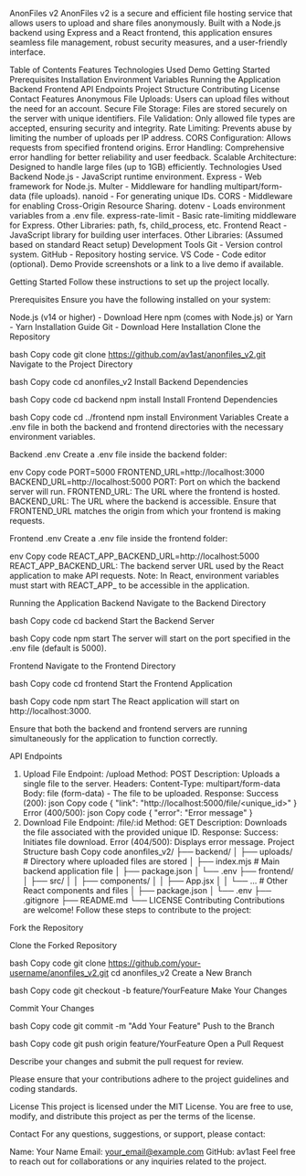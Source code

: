 AnonFiles v2
AnonFiles v2 is a secure and efficient file hosting service that allows users to upload and share files anonymously. Built with a Node.js backend using Express and a React frontend, this application ensures seamless file management, robust security measures, and a user-friendly interface.

Table of Contents
Features
Technologies Used
Demo
Getting Started
Prerequisites
Installation
Environment Variables
Running the Application
Backend
Frontend
API Endpoints
Project Structure
Contributing
License
Contact
Features
Anonymous File Uploads: Users can upload files without the need for an account.
Secure File Storage: Files are stored securely on the server with unique identifiers.
File Validation: Only allowed file types are accepted, ensuring security and integrity.
Rate Limiting: Prevents abuse by limiting the number of uploads per IP address.
CORS Configuration: Allows requests from specified frontend origins.
Error Handling: Comprehensive error handling for better reliability and user feedback.
Scalable Architecture: Designed to handle large files (up to 1GB) efficiently.
Technologies Used
Backend
Node.js - JavaScript runtime environment.
Express - Web framework for Node.js.
Multer - Middleware for handling multipart/form-data (file uploads).
nanoid - For generating unique IDs.
CORS - Middleware for enabling Cross-Origin Resource Sharing.
dotenv - Loads environment variables from a .env file.
express-rate-limit - Basic rate-limiting middleware for Express.
Other Libraries: path, fs, child_process, etc.
Frontend
React - JavaScript library for building user interfaces.
Other Libraries: (Assumed based on standard React setup)
Development Tools
Git - Version control system.
GitHub - Repository hosting service.
VS Code - Code editor (optional).
Demo
Provide screenshots or a link to a live demo if available.


Getting Started
Follow these instructions to set up the project locally.

Prerequisites
Ensure you have the following installed on your system:

Node.js (v14 or higher) - Download Here
npm (comes with Node.js) or Yarn - Yarn Installation Guide
Git - Download Here
Installation
Clone the Repository

bash
Copy code
git clone https://github.com/av1ast/anonfiles_v2.git
Navigate to the Project Directory

bash
Copy code
cd anonfiles_v2
Install Backend Dependencies

bash
Copy code
cd backend
npm install
Install Frontend Dependencies

bash
Copy code
cd ../frontend
npm install
Environment Variables
Create a .env file in both the backend and frontend directories with the necessary environment variables.

Backend .env
Create a .env file inside the backend folder:

env
Copy code
PORT=5000
FRONTEND_URL=http://localhost:3000
BACKEND_URL=http://localhost:5000
PORT: Port on which the backend server will run.
FRONTEND_URL: The URL where the frontend is hosted.
BACKEND_URL: The URL where the backend is accessible.
Ensure that FRONTEND_URL matches the origin from which your frontend is making requests.

Frontend .env
Create a .env file inside the frontend folder:

env
Copy code
REACT_APP_BACKEND_URL=http://localhost:5000
REACT_APP_BACKEND_URL: The backend server URL used by the React application to make API requests.
Note: In React, environment variables must start with REACT_APP_ to be accessible in the application.

Running the Application
Backend
Navigate to the Backend Directory

bash
Copy code
cd backend
Start the Backend Server

bash
Copy code
npm start
The server will start on the port specified in the .env file (default is 5000).

Frontend
Navigate to the Frontend Directory

bash
Copy code
cd frontend
Start the Frontend Application

bash
Copy code
npm start
The React application will start on http://localhost:3000.

Ensure that both the backend and frontend servers are running simultaneously for the application to function correctly.

API Endpoints
1. Upload File
Endpoint: /upload
Method: POST
Description: Uploads a single file to the server.
Headers:
Content-Type: multipart/form-data
Body:
file (form-data) - The file to be uploaded.
Response:
Success (200):
json
Copy code
{
  "link": "http://localhost:5000/file/<unique_id>"
}
Error (400/500):
json
Copy code
{
  "error": "Error message"
}
2. Download File
Endpoint: /file/:id
Method: GET
Description: Downloads the file associated with the provided unique ID.
Response:
Success: Initiates file download.
Error (404/500): Displays error message.
Project Structure
bash
Copy code
anonfiles_v2/
├── backend/
│   ├── uploads/           # Directory where uploaded files are stored
│   ├── index.mjs         # Main backend application file
│   ├── package.json
│   └── .env
├── frontend/
│   ├── src/
│   │   ├── components/
│   │   ├── App.jsx
│   │   └── ...           # Other React components and files
│   ├── package.json
│   └── .env
├── .gitignore
├── README.md
└── LICENSE
Contributing
Contributions are welcome! Follow these steps to contribute to the project:

Fork the Repository

Clone the Forked Repository

bash
Copy code
git clone https://github.com/your-username/anonfiles_v2.git
cd anonfiles_v2
Create a New Branch

bash
Copy code
git checkout -b feature/YourFeature
Make Your Changes

Commit Your Changes

bash
Copy code
git commit -m "Add Your Feature"
Push to the Branch

bash
Copy code
git push origin feature/YourFeature
Open a Pull Request

Describe your changes and submit the pull request for review.

Please ensure that your contributions adhere to the project guidelines and coding standards.

License
This project is licensed under the MIT License. You are free to use, modify, and distribute this project as per the terms of the license.

Contact
For any questions, suggestions, or support, please contact:

Name: Your Name
Email: your_email@example.com
GitHub: av1ast
Feel free to reach out for collaborations or any inquiries related to the project.
